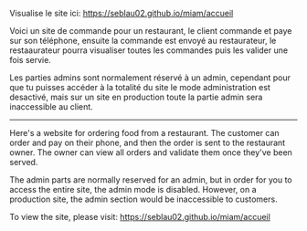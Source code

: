 Visualise le site ici: https://seblau02.github.io/miam/accueil

Voici un site de commande pour un restaurant, le client commande et paye sur son téléphone, ensuite la commande est envoyé au restaurateur, le restaaurateur pourra visualiser toutes les commandes puis les valider une fois servie.

Les parties admins sont normalement réservé à un admin, cependant pour que tu puisses accéder à la totalité du site le mode administration est desactivé, mais sur un site en production toute la partie admin sera inaccessible au client.

----------------------------------------------------------------------------------------------------------------------------------------------------------------------

Here's a website for ordering food from a restaurant. The customer can order and pay on their phone, and then the order is sent to the restaurant owner. The owner can view all orders and validate them once they've been served.

The admin parts are normally reserved for an admin, but in order for you to access the entire site, the admin mode is disabled. However, on a production site, the admin section would be inaccessible to customers. 

To view the site, please visit: https://seblau02.github.io/miam/accueil

